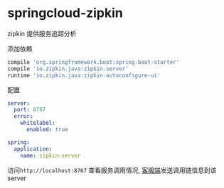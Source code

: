 # springcloud-zipkin

zipkin 提供服务追踪分析

添加依赖

```groovy
compile 'org.springframework.boot:spring-boot-starter'
compile 'io.zipkin.java:zipkin-server'
runtime 'io.zipkin.java:zipkin-autoconfigure-ui'
```

配置

```yaml
server:
  port: 8767
  error:
    whitelabel:
      enabled: true

spring:
  application:
    name: zipkin-server
```

访问`http://localhost:8767` 查看服务调用情况, [客服端](https://github.com/MrYang/springcloud/tree/master/cloud-eureka-ribbon)发送调用链信息到该server